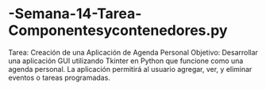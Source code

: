 # -Semana-14-Tarea-Componentesycontenedores.py
Tarea: Creación de una Aplicación de Agenda Personal Objetivo: Desarrollar una aplicación GUI utilizando Tkinter en Python que funcione como una agenda personal. La aplicación permitirá al usuario agregar, ver, y eliminar eventos o tareas programadas.
